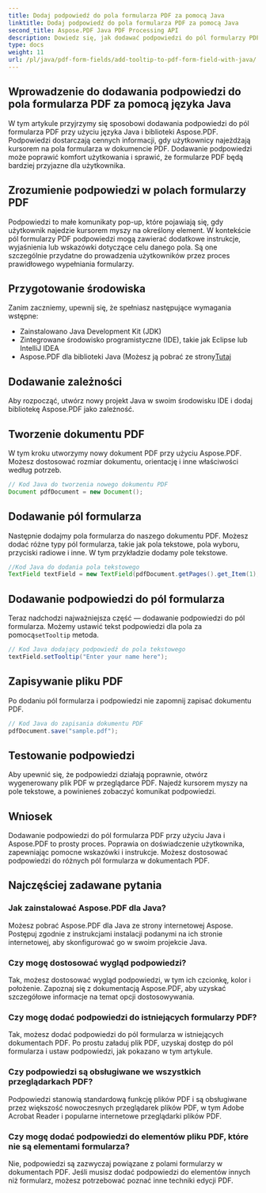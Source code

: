 ```yaml
---
title: Dodaj podpowiedź do pola formularza PDF za pomocą Java
linktitle: Dodaj podpowiedź do pola formularza PDF za pomocą Java
second_title: Aspose.PDF Java PDF Processing API
description: Dowiedz się, jak dodawać podpowiedzi do pól formularzy PDF za pomocą Java. Przewodnik krok po kroku dotyczący korzystania z Aspose.PDF dla API Java.
type: docs
weight: 11
url: /pl/java/pdf-form-fields/add-tooltip-to-pdf-form-field-with-java/
---
```


## Wprowadzenie do dodawania podpowiedzi do pola formularza PDF za pomocą języka Java

W tym artykule przyjrzymy się sposobowi dodawania podpowiedzi do pól formularza PDF przy użyciu języka Java i biblioteki Aspose.PDF. Podpowiedzi dostarczają cennych informacji, gdy użytkownicy najeżdżają kursorem na pola formularza w dokumencie PDF. Dodawanie podpowiedzi może poprawić komfort użytkowania i sprawić, że formularze PDF będą bardziej przyjazne dla użytkownika.

## Zrozumienie podpowiedzi w polach formularzy PDF

Podpowiedzi to małe komunikaty pop-up, które pojawiają się, gdy użytkownik najedzie kursorem myszy na określony element. W kontekście pól formularzy PDF podpowiedzi mogą zawierać dodatkowe instrukcje, wyjaśnienia lub wskazówki dotyczące celu danego pola. Są one szczególnie przydatne do prowadzenia użytkowników przez proces prawidłowego wypełniania formularzy.

## Przygotowanie środowiska

Zanim zaczniemy, upewnij się, że spełniasz następujące wymagania wstępne:

- Zainstalowano Java Development Kit (JDK)
- Zintegrowane środowisko programistyczne (IDE), takie jak Eclipse lub IntelliJ IDEA
-  Aspose.PDF dla biblioteki Java (Możesz ją pobrać ze strony[Tutaj](https://releases.aspose.com/pdf/java/)

## Dodawanie zależności

Aby rozpocząć, utwórz nowy projekt Java w swoim środowisku IDE i dodaj bibliotekę Aspose.PDF jako zależność.

## Tworzenie dokumentu PDF

W tym kroku utworzymy nowy dokument PDF przy użyciu Aspose.PDF. Możesz dostosować rozmiar dokumentu, orientację i inne właściwości według potrzeb.

```java
// Kod Java do tworzenia nowego dokumentu PDF
Document pdfDocument = new Document();
```

## Dodawanie pól formularza

Następnie dodajmy pola formularza do naszego dokumentu PDF. Możesz dodać różne typy pól formularza, takie jak pola tekstowe, pola wyboru, przyciski radiowe i inne. W tym przykładzie dodamy pole tekstowe.

```java
//Kod Java do dodania pola tekstowego
TextField textField = new TextField(pdfDocument.getPages().get_Item(1), new Rectangle(100, 100, 200, 30));
```

## Dodawanie podpowiedzi do pól formularza

 Teraz nadchodzi najważniejsza część — dodawanie podpowiedzi do pól formularza. Możemy ustawić tekst podpowiedzi dla pola za pomocą`setTooltip` metoda.

```java
// Kod Java dodający podpowiedź do pola tekstowego
textField.setTooltip("Enter your name here");
```

## Zapisywanie pliku PDF

Po dodaniu pól formularza i podpowiedzi nie zapomnij zapisać dokumentu PDF.

```java
// Kod Java do zapisania dokumentu PDF
pdfDocument.save("sample.pdf");
```

## Testowanie podpowiedzi

Aby upewnić się, że podpowiedzi działają poprawnie, otwórz wygenerowany plik PDF w przeglądarce PDF. Najedź kursorem myszy na pole tekstowe, a powinieneś zobaczyć komunikat podpowiedzi.

## Wniosek

Dodawanie podpowiedzi do pól formularza PDF przy użyciu Java i Aspose.PDF to prosty proces. Poprawia on doświadczenie użytkownika, zapewniając pomocne wskazówki i instrukcje. Możesz dostosować podpowiedzi do różnych pól formularza w dokumentach PDF.

## Najczęściej zadawane pytania

### Jak zainstalować Aspose.PDF dla Java?

Możesz pobrać Aspose.PDF dla Java ze strony internetowej Aspose. Postępuj zgodnie z instrukcjami instalacji podanymi na ich stronie internetowej, aby skonfigurować go w swoim projekcie Java.

### Czy mogę dostosować wygląd podpowiedzi?

Tak, możesz dostosować wygląd podpowiedzi, w tym ich czcionkę, kolor i położenie. Zapoznaj się z dokumentacją Aspose.PDF, aby uzyskać szczegółowe informacje na temat opcji dostosowywania.

### Czy mogę dodać podpowiedzi do istniejących formularzy PDF?

Tak, możesz dodać podpowiedzi do pól formularza w istniejących dokumentach PDF. Po prostu załaduj plik PDF, uzyskaj dostęp do pól formularza i ustaw podpowiedzi, jak pokazano w tym artykule.

### Czy podpowiedzi są obsługiwane we wszystkich przeglądarkach PDF?

Podpowiedzi stanowią standardową funkcję plików PDF i są obsługiwane przez większość nowoczesnych przeglądarek plików PDF, w tym Adobe Acrobat Reader i popularne internetowe przeglądarki plików PDF.

### Czy mogę dodać podpowiedzi do elementów pliku PDF, które nie są elementami formularza?

Nie, podpowiedzi są zazwyczaj powiązane z polami formularzy w dokumentach PDF. Jeśli musisz dodać podpowiedzi do elementów innych niż formularz, możesz potrzebować poznać inne techniki edycji PDF.